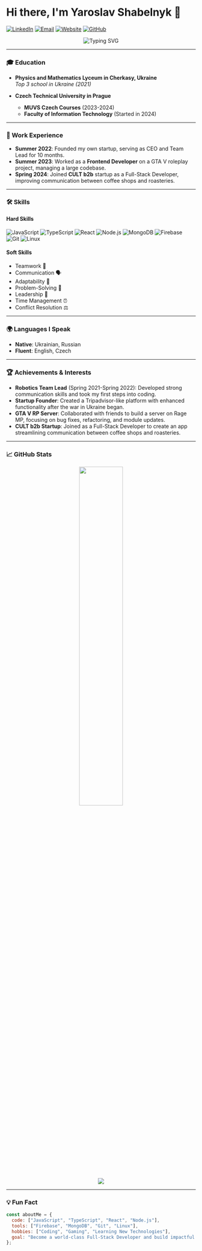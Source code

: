# Hi there, I'm Yaroslav Shabelnyk 👋

[![LinkedIn](https://img.shields.io/badge/LinkedIn-0A66C2?style=flat&logo=linkedin&logoColor=white)](https://linkedin.com/in/shabelnyk)
[![Email](https://img.shields.io/badge/Email-D14836?style=flat&logo=gmail&logoColor=white)](mailto:shabelnyk63@gmail.com)
[![Website](https://img.shields.io/badge/Website-FF7139?style=flat&logo=google-chrome&logoColor=white)](https://contacts.bynarig.dev)
[![GitHub](https://img.shields.io/badge/GitHub-181717?style=flat&logo=github&logoColor=white)](https://github.com/bynarig)

<p align="center">
  <img src="https://readme-typing-svg.herokuapp.com?font=Fira+Code&pause=1000&color=00F72F&width=435&lines=React+Developer;Fullstack+Developer;Tech+Enthusiast;Problem+Solver" alt="Typing SVG" />
</p>

---

### 🎓 Education

- **Physics and Mathematics Lyceum in Cherkasy, Ukraine**  
  _Top 3 school in Ukraine (2021)_  

- **Czech Technical University in Prague**  
  - **MUVS Czech Courses** (2023-2024)  
  - **Faculty of Information Technology** (Started in 2024)

---

### 💼 Work Experience

- **Summer 2022**: Founded my own startup, serving as CEO and Team Lead for 10 months.  
- **Summer 2023**: Worked as a **Frontend Developer** on a GTA V roleplay project, managing a large codebase.  
- **Spring 2024**: Joined **CULT b2b** startup as a Full-Stack Developer, improving communication between coffee shops and roasteries.

---

### 🛠️ Skills

#### **Hard Skills**
![JavaScript](https://img.shields.io/badge/-JavaScript-F7DF1E?style=flat&logo=javascript&logoColor=black)
![TypeScript](https://img.shields.io/badge/-TypeScript-3178C6?style=flat&logo=typescript&logoColor=white)
![React](https://img.shields.io/badge/-React-61DAFB?style=flat&logo=react&logoColor=black)
![Node.js](https://img.shields.io/badge/-Node.js-339933?style=flat&logo=node.js&logoColor=white)
![MongoDB](https://img.shields.io/badge/-MongoDB-47A248?style=flat&logo=mongodb&logoColor=white)
![Firebase](https://img.shields.io/badge/-Firebase-FFCA28?style=flat&logo=firebase&logoColor=black)
![Git](https://img.shields.io/badge/-Git-F05032?style=flat&logo=git&logoColor=white)
![Linux](https://img.shields.io/badge/-Linux-FCC624?style=flat&logo=linux&logoColor=black)

#### **Soft Skills**
- Teamwork 🤝
- Communication 🗣️
- Adaptability 🔄
- Problem-Solving 🧩
- Leadership 🚀
- Time Management ⏰
- Conflict Resolution ⚖️

---

### 🌍 Languages I Speak
- **Native**: Ukrainian, Russian  
- **Fluent**: English, Czech  

---

### 🏆 Achievements & Interests

- **Robotics Team Lead** (Spring 2021-Spring 2022): Developed strong communication skills and took my first steps into coding.  
- **Startup Founder**: Created a Tripadvisor-like platform with enhanced functionality after the war in Ukraine began.  
- **GTA V RP Server**: Collaborated with friends to build a server on Rage MP, focusing on bug fixes, refactoring, and module updates.  
- **CULT b2b Startup**: Joined as a Full-Stack Developer to create an app streamlining communication between coffee shops and roasteries.

---

### 📈 GitHub Stats

<p align="center">
  <img width="48%" src="https://github-readme-stats.vercel.app/api?username=bynarig&show_icons=true&theme=radical" />
</p>

<p align="center">
  <img src="https://github-readme-activity-graph.vercel.app/graph?username=bynarig&theme=react-dark" />
</p>

---

### 💡 Fun Fact

```javascript
const aboutMe = {
  code: ["JavaScript", "TypeScript", "React", "Node.js"],
  tools: ["Firebase", "MongoDB", "Git", "Linux"],
  hobbies: ["Coding", "Gaming", "Learning New Technologies"],
  goal: "Become a world-class Full-Stack Developer and build impactful projects!"
};
